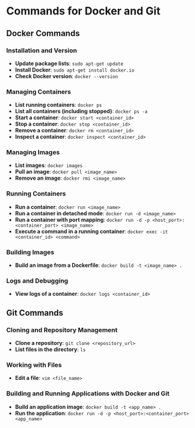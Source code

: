 # Commands for Docker and Git

## Docker Commands

### Installation and Version
- **Update package lists**: `sudo apt-get update`
- **Install Docker**: `sudo apt-get install docker.io`
- **Check Docker version**: `docker --version`

### Managing Containers
- **List running containers**: `docker ps`
- **List all containers (including stopped)**: `docker ps -a`
- **Start a container**: `docker start <container_id>`
- **Stop a container**: `docker stop <container_id>`
- **Remove a container**: `docker rm <container_id>`
- **Inspect a container**: `docker inspect <container_id>`

### Managing Images
- **List images**: `docker images`
- **Pull an image**: `docker pull <image_name>`
- **Remove an image**: `docker rmi <image_name>`

### Running Containers
- **Run a container**: `docker run <image_name>`
- **Run a container in detached mode**: `docker run -d <image_name>`
- **Run a container with port mapping**: `docker run -d -p <host_port>:<container_port> <image_name>`
- **Execute a command in a running container**: `docker exec -it <container_id> <command>`

### Building Images
- **Build an image from a Dockerfile**: `docker build -t <image_name> .`

### Logs and Debugging
- **View logs of a container**: `docker logs <container_id>`

## Git Commands

### Cloning and Repository Management
- **Clone a repository**: `git clone <repository_url>`
- **List files in the directory**: `ls`

### Working with Files
- **Edit a file**: `vim <file_name>`

### Building and Running Applications with Docker and Git
- **Build an application image**: `docker build -t <app_name> .`
- **Run the application**: `docker run -d -p <host_port>:<container_port> <app_name>`
